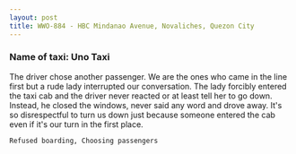 ```yaml
---
layout: post
title: WWO-884 - HBC Mindanao Avenue, Novaliches, Quezon City
---
```


### Name of taxi: Uno Taxi

The driver chose another passenger. We are the ones who came in the line first but a rude lady interrupted our conversation. The lady forcibly entered the taxi cab and the driver never reacted or at least tell her to go down. Instead, he closed the windows, never said any word and drove away. It's so disrespectful to turn us down just because someone entered the cab even if it's our turn in the first place. 

```Refused boarding, Choosing passengers```
